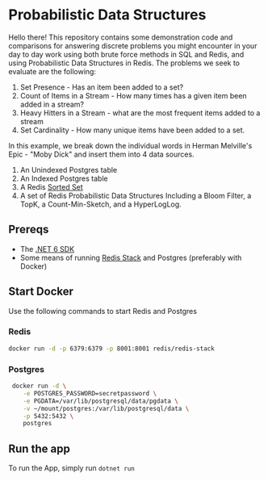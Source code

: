 # Probabilistic Data Structures

Hello there! This repository contains some demonstration code and comparisons for answering discrete problems you might encounter in your day to day work using both brute force methods in SQL and Redis, and using Probabilistic Data Structures in Redis. The problems we seek to evaluate are the following:

1. Set Presence - Has an item been added to a set?
2. Count of Items in a Stream - How many times has a given item been added in a stream?
3. Heavy Hitters in a Stream - what are the most frequent items added to a stream
4. Set Cardinality - How many unique items have been added to a set.

In this example, we break down the individual words in Herman Melville's Epic - "Moby Dick" and insert them into 4 data sources.

1. An Unindexed Postgres table
2. An Indexed Postgres table
3. A Redis [Sorted Set](https://redis.io/docs/data-types/sorted-sets/)
4. A set of Redis Probabilistic Data Structures Including a Bloom Filter, a TopK, a Count-Min-Sketch, and a HyperLogLog.

## Prereqs

* The [.NET 6 SDK](https://dotnet.microsoft.com/en-us/download/dotnet/6.0)
* Some means of running [Redis Stack](https://redis.io/docs/stack/) and Postgres (preferably with Docker)

## Start Docker

Use the following commands to start Redis and Postgres

### Redis

```bash
docker run -d -p 6379:6379 -p 8001:8001 redis/redis-stack
```

### Postgres

```bash
 docker run -d \
	-e POSTGRES_PASSWORD=secretpassword \
	-e PGDATA=/var/lib/postgresql/data/pgdata \
	-v ~/mount/postgres:/var/lib/postgresql/data \
    -p 5432:5432 \
	postgres
```


## Run the app

To run the App, simply run `dotnet run`